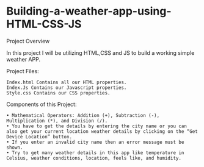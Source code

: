 # Building-a-weather-app-using-HTML-CSS-JS

Project Overview

In this project I will be utilizing HTML,CSS and JS to build a working simple weather APP. 

Project Files:

    Index.html Contains all our HTML properties.
    Index.Js Contains our Javascript properties.
    Style.css Contains our CSS properties.

Components of this Project:

    • Mathematical Operators: Addition (+), Subtraction (-), Multiplication (*), and Division (/).
    • You have to get the details by entering the city name or you can also get your current location weather details by clicking on the “Get Device Location” button. 
    • If you enter an invalid city name then an error message must be shown. 
    • Try to get many weather details in this app like temperature in Celsius, weather conditions, location, feels like, and humidity.
